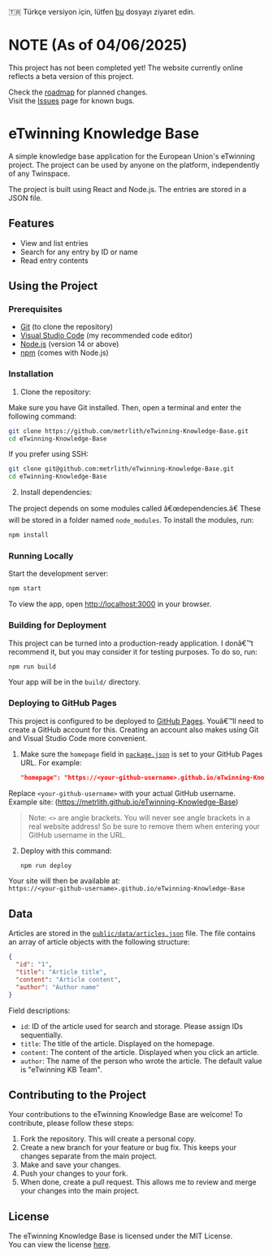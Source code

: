🇹🇷 Türkçe versiyon için, lütfen [bu](tr.md) dosyayı ziyaret edin.

# NOTE (As of 04/06/2025)

This project has not been completed yet! The website currently online reflects a beta version of this project.

Check the [roadmap](ROADMAP.md) for planned changes.  
Visit the [Issues](https://github.com/metrlith/eTwinning-Knowledge-Base/issues) page for known bugs.

# eTwinning Knowledge Base

A simple knowledge base application for the European Union's eTwinning project. The project can be used by anyone on the platform, independently of any Twinspace.

The project is built using React and Node.js. The entries are stored in a JSON file.

## Features

- View and list entries
- Search for any entry by ID or name
- Read entry contents

## Using the Project

### Prerequisites

- [Git](https://git-scm.com/) (to clone the repository)
- [Visual Studio Code](https://code.visualstudio.com/) (my recommended code editor)
- [Node.js](https://nodejs.org/) (version 14 or above)
- [npm](https://www.npmjs.com/) (comes with Node.js)

### Installation

1. Clone the repository:

Make sure you have Git installed. Then, open a terminal and enter the following command:

   ```bash
   git clone https://github.com/metrlith/eTwinning-Knowledge-Base.git
   cd eTwinning-Knowledge-Base
   ```

   If you prefer using SSH:

   ```bash
   git clone git@github.com:metrlith/eTwinning-Knowledge-Base.git
   cd eTwinning-Knowledge-Base
   ```

2. Install dependencies:

The project depends on some modules called â€œdependencies.â€ These will be stored in a folder named `node_modules`. To install the modules, run:

   ```bash
   npm install
   ```

### Running Locally

Start the development server:

```sh
npm start
```

To view the app, open [http://localhost:3000](http://localhost:3000) in your browser.

### Building for Deployment

This project can be turned into a production-ready application. I donâ€™t recommend it, but you may consider it for testing purposes. To do so, run:

```sh
npm run build
```

Your app will be in the `build/` directory.

### Deploying to GitHub Pages

This project is configured to be deployed to [GitHub Pages](https://pages.github.com/). Youâ€™ll need to create a GitHub account for this. Creating an account also makes using Git and Visual Studio Code more convenient.

1. Make sure the `homepage` field in [`package.json`](package.json) is set to your GitHub Pages URL. For example:

   ```json
   "homepage": "https://<your-github-username>.github.io/eTwinning-Knowledge-Base"
   ```

Replace `<your-github-username>` with your actual GitHub username.  
Example site: (https://metrlith.github.io/eTwinning-Knowledge-Base)

> Note: `<>` are angle brackets. You will never see angle brackets in a real website address! So be sure to remove them when entering your GitHub username in the URL.

2. Deploy with this command:

   ```bash
   npm run deploy
   ```

Your site will then be available at:  
`https://<your-github-username>.github.io/eTwinning-Knowledge-Base`

## Data

Articles are stored in the [`public/data/articles.json`](public/data/articles.json) file. The file contains an array of article objects with the following structure:

```json
{
  "id": "1",
  "title": "Article title",
  "content": "Article content",
  "author": "Author name"
}
```

Field descriptions:
- `id`: ID of the article used for search and storage. Please assign IDs sequentially.
- `title`: The title of the article. Displayed on the homepage.
- `content`: The content of the article. Displayed when you click an article.
- `author`: The name of the person who wrote the article. The default value is "eTwinning KB Team".

## Contributing to the Project

Your contributions to the eTwinning Knowledge Base are welcome! To contribute, please follow these steps:

1. Fork the repository. This will create a personal copy.
2. Create a new branch for your feature or bug fix. This keeps your changes separate from the main project.
3. Make and save your changes.
4. Push your changes to your fork.
5. When done, create a pull request. This allows me to review and merge your changes into the main project.

## License

The eTwinning Knowledge Base is licensed under the MIT License.  
You can view the license [here](LICENSE).
